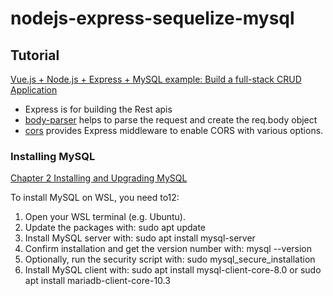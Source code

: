 # nodejs-express-sequelize-mysql

## Tutorial

[Vue.js + Node.js + Express + MySQL example: Build a full-stack CRUD Application](https://www.bezkoder.com/vue-js-node-js-express-mysql-crud-example/)

- Express is for building the Rest apis
- [body-parser](https://www.npmjs.com/package/body-parser) helps to parse the request and create the req.body object
- [cors](https://www.npmjs.com/package/cors) provides Express middleware to enable CORS with various options.

### Installing MySQL

[Chapter 2 Installing and Upgrading MySQL](https://dev.mysql.com/doc/refman/5.7/en/installing.html)

To install MySQL on WSL, you need to12:
1. Open your WSL terminal (e.g. Ubuntu).
1. Update the packages with: sudo apt update
1. Install MySQL server with: sudo apt install mysql-server
1. Confirm installation and get the version number with: mysql --version
1. Optionally, run the security script with: sudo mysql_secure_installation
1. Install MySQL client with: sudo apt install mysql-client-core-8.0 or sudo apt install mariadb-client-core-10.3
